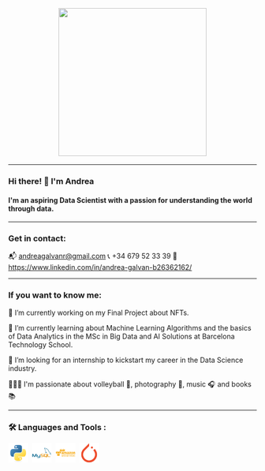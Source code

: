 <div align="center">
  <img src="https://media.giphy.com/media/FoVzfcqCDSb7zCynOp/giphy.gif" width="300" height="300"/>
</div>

---

### Hi there! 👋 I'm Andrea

#### I'm an aspiring Data Scientist with a passion for understanding the world through data.

---
### Get in contact:
📬 andreagalvanr@gmail.com
📞 +34 679 52 33 39
🔗 https://www.linkedin.com/in/andrea-galvan-b26362162/

---
### If you want to know me:

🔭 I’m currently working on my Final Project about NFTs.

🌱 I’m currently learning about Machine Learning Algorithms and the basics of Data Analytics in the MSc in Big Data and AI Solutions at Barcelona Technology School.

🤔 I’m looking for an internship to kickstart my career in the Data Science industry.

🧘🏻‍♀️ I'm passionate about volleyball 🏐, photography 📸,  music 🎧 and books 📚

---

### :hammer_and_wrench: Languages and Tools :
<div>

  <img src="https://github.com/devicons/devicon/blob/master/icons/python/python-original.svg" title="Python" alt="Python" width="40" height="40"/>&nbsp;
  <img src="https://github.com/devicons/devicon/blob/master/icons/mysql/mysql-original-wordmark.svg" title="MySQL"  alt="MySQL" width="40" height="40"/>&nbsp;
  <img src="https://github.com/devicons/devicon/blob/master/icons/amazonwebservices/amazonwebservices-plain-wordmark.svg" title="AWS" alt="AWS" width="40" height="40"/>&nbsp;
  <img src="https://github.com/devicons/devicon/blob/master/icons/pytorch/pytorch-original.svg" title="Pytorch" alt="Pytorch" width="40" height="40"/>&nbsp;

</div>



<!--
**andreagalvanr/andreagalvanr** is a ✨ _special_ ✨ repository because its `README.md` (this file) appears on your GitHub profile.

Here are some ideas to get you started:

- 🔭 I’m currently working on my Final Project about NFTs.
- 🌱 I’m currently learning about Machine Learning Algorithms and the basics of Data Analytics in the Master in Big Data and AI Solutions at Barcelona Technology School.
- 👯 I’m looking to collaborate on ...
- 🤔 I’m looking for an internship to kickstart my career in the Data Science industry.
- 💬 Ask me about ...
- 📫 How to reach me: send me an email to andreagalvanr@gmail.com if you have any questions or want to chat!
- 😄 Pronouns: ...
- ⚡ Fun fact: ...
-->
